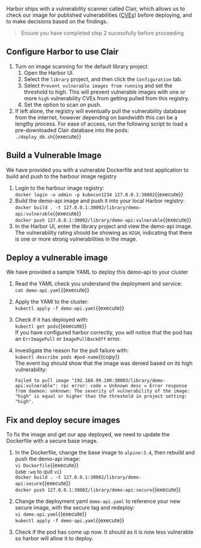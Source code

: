 Harbor ships with a vulnerability scanner called Clair, which allows us to check our image for published vulnerabilities ([CVEs](https://cve.mitre.org/about/faqs.html)) before deploying, and to make decisions based on the findings.

> Ensure you have completed step 2 sucessfully before proceeding

## Configure Harbor to use Clair

1. Turn on image scanning for the default library project.
    1. Open the Harbor UI.
    2. Select the `library` project, and then click the `Configuration` tab.
    3. Select `Prevent vulnerable images from running` and set the threshold to high. This will prevent vulnerable images with one or more `high` vulnerability CVEs from getting pulled from this registry.
    4. Set the option to scan on push.
1. If left alone, the registry will eventually pull the vulnerability database from the internet, however depending on bandwidth this can be a lengthy process. For ease of access, run the following script to load a pre-downloaded Clair database into the pods:  
`./deploy_db.sh`{{execute}}

## Build a Vulnerable Image

We have provided you with a vulnerable Dockerfile and test application to build and push to the harbour image registry

1. Login to the harbour image registry:  
`docker login -u admin -p kubecon1234 127.0.0.1:30002`{{execute}}
1. Build the demo-api image and push it into your local Harbor registry:  
`docker build . -t 127.0.0.1:30002/library/demo-api:vulnerable`{{execute}}  
`docker push 127.0.0.1:30002/library/demo-api:vulnerable`{{execute}}
1. In the Harbor UI, enter the library project and view the demo-api image. The vulnerability rating should be showing as `HIGH`, indicating that there is one or more strong vulnerabilities in the image.

## Deploy a vulnerable image

We have provided a sample YAML to deploy this demo-api to your cluster

1. Read the YAML check you understand the deployment and service:  
`cat demo-api.yaml`{{execute}}
1. Apply the YAMl to the cluster:  
`kubectl apply -f demo-api.yaml`{{execute}}
1. Check if it has deployed with:  
`kubectl get pods`{{execute}}  
If you have configured harbor correctly, you will notice that the pod has an `ErrImagePull` or `ImagePullBackOff` error.
1. Investigate the reason for the pull failure with:  
`kubectl describe pods #pod-name`{{copy}}  
The event log should show that the image was denied based on its high vulnerability:

    ```text
    Failed to pull image "192.168.99.100:30003/library/demo-api:vulnerable": rpc error: code = Unknown desc = Error response from daemon: unknown: The severity of vulnerability of the image: "high" is equal or higher than the threshold in project setting: "high".
    ```

## Fix and deploy secure images

To fix the image and get our app deployed, we need to update the Dockerfile with a secure base image.

1. In the Dockerfile, change the base image to `alpine:3.4`, then rebuild and push the demo-api image:  
`vi Dockerfile`{{execute}}  
(use `:wq` to quit `vi`)  
`docker build . -t 127.0.0.1:30002/library/demo-api:secure`{{execute}}  
`docker push 127.0.0.1:30002/library/demo-api:secure`{{execute}}
1. Change the deployment yaml `demo-api.yaml` to reference your new secure image, with the secure tag and redeploy:  
`vi demo-api.yaml`{{execute}}  
`kubectl apply -f demo-api.yaml`{{execute}}

1. Check if the pod has come up now. It should as it is now less vulnerable so harbor will allow it to deploy.
